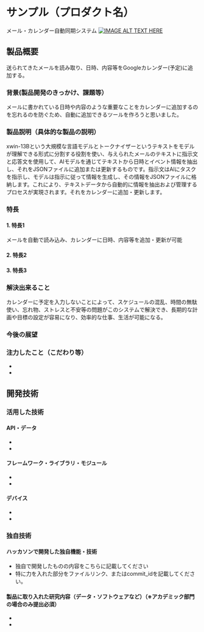 # サンプル（プロダクト名）
メール・カレンダー自動同期システム
[![IMAGE ALT TEXT HERE](https://jphacks.com/wp-content/uploads/2023/07/JPHACKS2023_ogp.png)](https://www.youtube.com/watch?v=yYRQEdfGjEg)

## 製品概要
送られてきたメールを読み取り、日時、内容等をGoogleカレンダー(予定)に追加する。
### 背景(製品開発のきっかけ、課題等）
メールに書かれている日時や内容のような重要なことをカレンダーに追加するのを忘れるのを防ぐため、自動に追加できるツールを作ろうと思いました。
### 製品説明（具体的な製品の説明）
xwin-13Bという大規模な言語モデルとトークナイザーというテキストをモデルが理解できる形式に分割する役割を使い、与えられたメールのテキストに指示文と応答文を使用して、AIモデルを通じてテキストから日時とイベント情報を抽出し、それをJSONファイルに追加または更新するものです。指示文はAIにタスクを指示し、モデルは指示に従って情報を生成し、その情報をJSONファイルに格納します。これにより、テキストデータから自動的に情報を抽出および管理するプロセスが実現されます。それをカレンダーに追加・更新します。
### 特長
#### 1. 特長1 
メールを自動で読み込み、カレンダーに日時、内容等を追加・更新が可能
#### 2. 特長2
#### 3. 特長3

### 解決出来ること
カレンダーに予定を入力しないことによって、スケジュールの混乱、時間の無駄使い、忘れ物、ストレスと不安等の問題がこのシステムで解決でき、長期的な計画や目標の設定が容易になり、効率的な仕事、生活が可能になる。
### 今後の展望
### 注力したこと（こだわり等）
* 
* 

## 開発技術
### 活用した技術
#### API・データ
* 
* 

#### フレームワーク・ライブラリ・モジュール
* 
* 

#### デバイス
* 
* 

### 独自技術
#### ハッカソンで開発した独自機能・技術
* 独自で開発したものの内容をこちらに記載してください
* 特に力を入れた部分をファイルリンク、またはcommit_idを記載してください。

#### 製品に取り入れた研究内容（データ・ソフトウェアなど）（※アカデミック部門の場合のみ提出必須）
* 
* 
